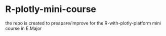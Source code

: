 # R-plotly-mini-course
the repo is created to preapare/improve for the R-with-plotly-platform mini course in E.Major
